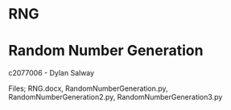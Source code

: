 # RNG
# Random Number Generation

c2077006 - Dylan Salway

Files; RNG.docx, RandomNumberGeneration.py, RandomNumberGeneration2.py, RandomNumberGeneration3.py
